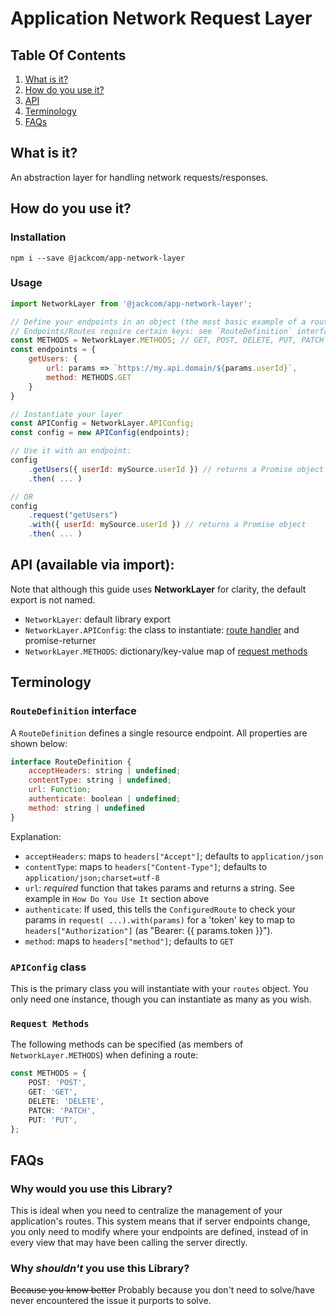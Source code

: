 # Application Network Request Layer

## Table Of Contents
1. [What is it?](#what-is-it)
2. [How do you use it?](#how-do-you-use-it)
3. [API](#api)
3. [Terminology](#terminology)
3. [FAQs](#faqs)

## What is it?
An abstraction layer for handling network requests/responses. 

## How do you use it?
### Installation
    npm i --save @jackcom/app-network-layer

### Usage
```javascript
import NetworkLayer from '@jackcom/app-network-layer'; 

// Define your endpoints in an object (the most basic example of a route is below).
// Endpoints/Routes require certain keys: see `RouteDefinition` interface below
const METHODS = NetworkLayer.METHODS; // GET, POST, DELETE, PUT, PATCH
const endpoints = {
    getUsers: {
        url: params => `https://my.api.domain/${params.userId}`,
        method: METHODS.GET
    }
}

// Instantiate your layer
const APIConfig = NetworkLayer.APIConfig;
const config = new APIConfig(endpoints); 

// Use it with an endpoint:
config
    .getUsers({ userId: mySource.userId }) // returns a Promise object
    .then( ... )

// OR
config
    .request("getUsers")
    .with({ userId: mySource.userId }) // returns a Promise object
    .then( ... ) 
```

## API (available via import):
Note that although this guide uses **NetworkLayer** for clarity, the default export is not named.
* `NetworkLayer`: default library export 
* `NetworkLayer.APIConfig`: the class to instantiate: [route handler](#apiconfig-class) and promise-returner
* `NetworkLayer.METHODS`: dictionary/key-value map of [request methods](#request-methods)

## Terminology
### `RouteDefinition` interface 
A `RouteDefinition` defines a single resource endpoint. All properties are shown below:
```javascript
interface RouteDefinition {
    acceptHeaders: string | undefined;
    contentType: string | undefined;
    url: Function;
    authenticate: boolean | undefined;
    method: string | undefined
}
```
Explanation: 
* `acceptHeaders`: maps to `headers["Accept"]`; defaults to `application/json`
* `contentType`: maps to `headers["Content-Type"]`; defaults to `application/json;charset=utf-8`
* `url`: *required* function that takes params and returns a string. See example in `How Do You Use It` section above
* `authenticate`: If used, this tells the `ConfiguredRoute` to check your params in `request( ...).with(params)` for a 'token' key to map to `headers["Authorization"]` (as "Bearer: {{ params.token }}").
* `method`: maps to `headers["method"]`; defaults to `GET`

### `APIConfig` class
This is the primary class you will instantiate with your `routes` object. You only need one instance, though you can instantiate as many as you wish.

### `Request Methods`
The following methods can be specified (as members of `NetworkLayer.METHODS`) when defining a route:
```typescript
const METHODS = {
    POST: 'POST',
    GET: 'GET',
    DELETE: 'DELETE',
    PATCH: 'PATCH',
    PUT: 'PUT',
};
```

## FAQs
### Why would you use this Library?
This is ideal when you need to centralize the management of your
application's routes. This system means that if server endpoints change, you only
need to modify where your endpoints are defined, instead of in every view that may have 
been calling the server directly.

### Why _shouldn't_ you use this Library?
~~Because you know better~~ Probably because you don't need to solve/have never encountered the issue it purports to solve. 